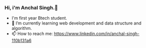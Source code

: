 ### Hi, i'm Anchal Singh.👋

- I'm first year Btech student.
- 🌱 I’m currently learning web development and data structure and algorithm.
- 📫 How to reach me: https://www.linkedin.com/in/anchal-singh-110b131a6
